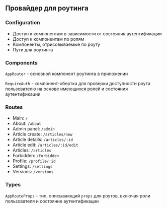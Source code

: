 ## Провайдер для роутинга

### Configuration
- Доступ к компонентам в зависимости от состояния аутентификации
- Доступ к компонентам по ролям
- Компоненты, отрисовываемые по роуту
- Пути для роутинга

### Components

`AppRouter` - основной компонент роутинга в приложении

`RequireAuth` - компонент-обертка для проверки доступности роута пользователю на основе имеющихся ролей и 
состояния аутентификации

### Routes
- Main: `/`
- About: `/about`
- Admin panel: `/admin`
- Article create: `/articles/new`
- Article details: `/articles/:id`
- Article edit: `/articles/:id/edit`
- Articles: `/articles`
- Forbidden: `/forbidden`
- Profile: `/profile/:id`
- Settings: `/settings`
- Versions: `/versions`

### Types

`AppRouteProps` - тип, описывающий `props` для роутов, включая роли пользователя и состояние аутентификации
